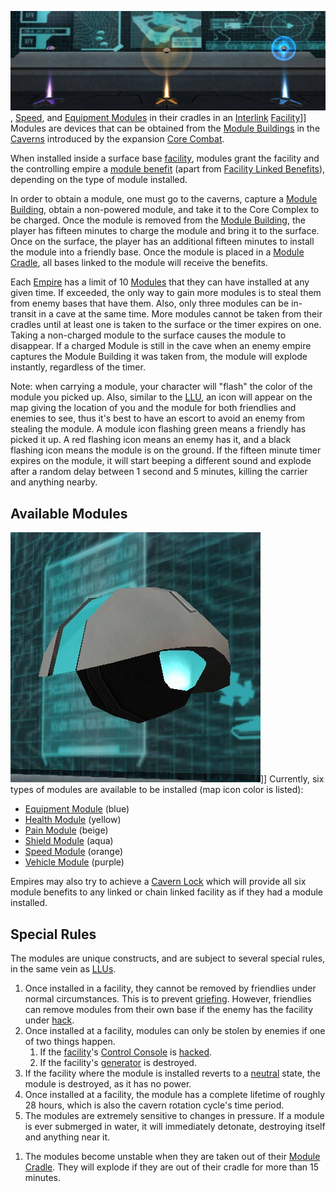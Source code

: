 ![](../images/Modules_Interlink.jpg "fig:Modules_Interlink.jpg"),
[Speed](Speed_Module.md), and [Equipment Modules](../items/Equipment_Module.md)
in their cradles in an [Interlink](../locations/Interlink.md)
[Facility](../locations/Facilities.md)\]\] Modules are devices that can be
obtained from the [Module Buildings](../locations/Module_Building.md) in the
[Caverns](../locations/Caverns.md) introduced by the expansion
[Core Combat](../items/Core_Combat.md).

When installed inside a surface base [facility](../locations/Facilities.md),
modules grant the facility and the controlling empire a
[module benefit](Module_benefit.md) (apart from
[Facility Linked Benefits](../terminology/Facility_Linked_Benefit.md)),
depending on the type of module installed.

In order to obtain a module, one must go to the caverns, capture a
[Module Building](../locations/Module_Building.md), obtain a non-powered module,
and take it to the Core Complex to be charged. Once the module is removed from
the [Module Building](../locations/Module_Building.md), the player has fifteen
minutes to charge the module and bring it to the surface. Once on the surface,
the player has an additional fifteen minutes to install the module into a
friendly base. Once the module is placed in a
[Module Cradle](../items/Module_Cradle.md), all bases linked to the module will
receive the benefits.

Each [Empire](../terminology/Empire.md) has a limit of 10 [Modules](Modules.md)
that they can have installed at any given time. If exceeded, the only way to
gain more modules is to steal them from enemy bases that have them. Also, only
three modules can be in-transit in a cave at the same time. More modules cannot
be taken from their cradles until at least one is taken to the surface or the
timer expires on one. Taking a non-charged module to the surface causes the
module to disappear. If a charged Module is still in the cave when an enemy
empire captures the Module Building it was taken from, the module will explode
instantly, regardless of the timer.

Note: when carrying a module, your character will "flash" the color of the
module you picked up. Also, similar to the
[LLU](../terminology/Lattice_Logic_Unit.md), an icon will appear on the map
giving the location of you and the module for both friendlies and enemies to
see, thus it's best to have an escort to avoid an enemy from stealing the
module. A module icon flashing green means a friendly has picked it up. A red
flashing icon means an enemy has it, and a black flashing icon means the module
is on the ground. If the fifteen minute timer expires on the module, it will
start beeping a different sound and explode after a random delay between 1
second and 5 minutes, killing the carrier and anything nearby.

## Available Modules

![](../images/Shield_module.jpg "fig:Shield_module.jpg")\]\] Currently, six
types of modules are available to be installed (map icon color is listed):

- [Equipment Module](../items/Equipment_Module.md) (blue)
- [Health Module](../items/Health_Module.md) (yellow)
- [Pain Module](Pain_Module.md) (beige)
- [Shield Module](../items/Shield_Module.md) (aqua)
- [Speed Module](Speed_Module.md) (orange)
- [Vehicle Module](Vehicle_Module.md) (purple)

Empires may also try to achieve a [Cavern Lock](Cavern_Lock.md) which will
provide all six module benefits to any linked or chain linked facility as if
they had a module installed.

## Special Rules

The modules are unique constructs, and are subject to several special rules, in
the same vein as [LLUs](../terminology/Lattice_Logic_Unit.md).

1. Once installed in a facility, they cannot be removed by friendlies under
   normal circumstances. This is to prevent
   [griefing](../terminology/Grief_points.md). However, friendlies can remove
   modules from their own base if the enemy has the facility under
   [hack](../terminology/Hack.md).
2. Once installed at a facility, modules can only be stolen by enemies if one of
   two things happen.
   1. If the [facility](../locations/Facilities.md)'s
      [Control Console](../locations/Control_Console.md) is
      [hacked](../terminology/Hack.md).
   2. If the facility's [generator](../items/Generator.md) is destroyed.
3. If the facility where the module is installed reverts to a
   [neutral](../terminology/Neutral.md) state, the module is destroyed, as it
   has no power.
4. Once installed at a facility, the module has a complete lifetime of roughly
   28 hours, which is also the cavern rotation cycle's time period.
5. The modules are extremely sensitive to changes in pressure. If a module is
   ever submerged in water, it will immediately detonate, destroying itself and
   anything near it.

<!-- -->

1. The modules become unstable when they are taken out of their
   [Module Cradle](../items/Module_Cradle.md). They will explode if they are out
   of their cradle for more than 15 minutes.

<!--[Category:Modules](Category:Modules.md)-->
